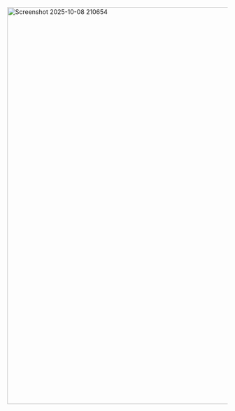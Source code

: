 <img width="1897" height="907" alt="Screenshot 2025-10-08 210654" src="https://github.com/user-attachments/assets/c283fa9a-35cc-4111-9f45-483a6b2d86eb" />
